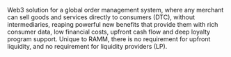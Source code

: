 Web3 solution for a global order management system, where any merchant can sell goods and services directly to consumers (DTC), without intermediaries, reaping powerful new benefits that provide them with rich consumer data, low financial costs, upfront cash flow and deep loyalty program support. Unique to RAMM, there is no requirement for upfront liquidity, and no requirement for liquidity providers (LP).

